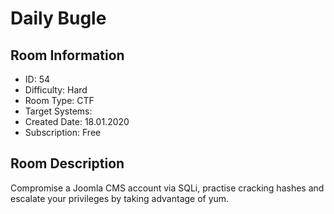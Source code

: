 ﻿# Daily Bugle

## Room Information
- ID: 54
- Difficulty: Hard
- Room Type: CTF
- Target Systems: 
- Created Date: 18.01.2020
- Subscription: Free

## Room Description
Compromise a Joomla CMS account via SQLi, practise cracking hashes and escalate your privileges by taking advantage of yum.
